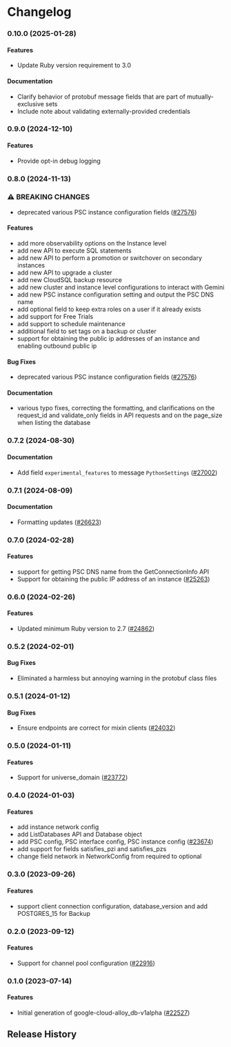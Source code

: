 # Changelog

### 0.10.0 (2025-01-28)

#### Features

* Update Ruby version requirement to 3.0 
#### Documentation

* Clarify behavior of protobuf message fields that are part of mutually-exclusive sets 
* Include note about validating externally-provided credentials 

### 0.9.0 (2024-12-10)

#### Features

* Provide opt-in debug logging 

### 0.8.0 (2024-11-13)

### ⚠ BREAKING CHANGES

* deprecated various PSC instance configuration fields ([#27576](https://github.com/googleapis/google-cloud-ruby/issues/27576))

#### Features

* add more observability options on the Instance level 
* add new API to execute SQL statements 
* add new API to perform a promotion or switchover on secondary instances 
* add new API to upgrade a cluster 
* add new CloudSQL backup resource 
* add new cluster and instance level configurations to interact with Gemini 
* add new PSC instance configuration setting and output the PSC DNS name 
* add optional field to keep extra roles on a user if it already exists 
* add support for Free Trials 
* add support to schedule maintenance 
* additional field to set tags on a backup or cluster 
* support for obtaining the public ip addresses of an instance and enabling outbound public ip 
#### Bug Fixes

* deprecated various PSC instance configuration fields ([#27576](https://github.com/googleapis/google-cloud-ruby/issues/27576)) 
#### Documentation

* various typo fixes, correcting the formatting, and clarifications on the request_id and validate_only fields in API requests and on the page_size when listing the database 

### 0.7.2 (2024-08-30)

#### Documentation

* Add field `experimental_features` to message `PythonSettings` ([#27002](https://github.com/googleapis/google-cloud-ruby/issues/27002)) 

### 0.7.1 (2024-08-09)

#### Documentation

* Formatting updates ([#26623](https://github.com/googleapis/google-cloud-ruby/issues/26623)) 

### 0.7.0 (2024-02-28)

#### Features

* support for getting PSC DNS name from the GetConnectionInfo API 
* Support for obtaining the public IP address of an instance ([#25263](https://github.com/googleapis/google-cloud-ruby/issues/25263)) 

### 0.6.0 (2024-02-26)

#### Features

* Updated minimum Ruby version to 2.7 ([#24862](https://github.com/googleapis/google-cloud-ruby/issues/24862)) 

### 0.5.2 (2024-02-01)

#### Bug Fixes

* Eliminated a harmless but annoying warning in the protobuf class files 

### 0.5.1 (2024-01-12)

#### Bug Fixes

* Ensure endpoints are correct for mixin clients ([#24032](https://github.com/googleapis/google-cloud-ruby/issues/24032)) 

### 0.5.0 (2024-01-11)

#### Features

* Support for universe_domain ([#23772](https://github.com/googleapis/google-cloud-ruby/issues/23772)) 

### 0.4.0 (2024-01-03)

#### Features

* add instance network config 
* add ListDatabases API and Database object 
* add PSC config, PSC interface config, PSC instance config ([#23674](https://github.com/googleapis/google-cloud-ruby/issues/23674)) 
* add support for fields satisfies_pzi and satisfies_pzs 
* change field network in NetworkConfig from required to optional 

### 0.3.0 (2023-09-26)

#### Features

* support client connection configuration, database_version and add POSTGRES_15 for Backup 

### 0.2.0 (2023-09-12)

#### Features

* Support for channel pool configuration ([#22916](https://github.com/googleapis/google-cloud-ruby/issues/22916)) 

### 0.1.0 (2023-07-14)

#### Features

* Initial generation of google-cloud-alloy_db-v1alpha ([#22527](https://github.com/googleapis/google-cloud-ruby/issues/22527)) 

## Release History
